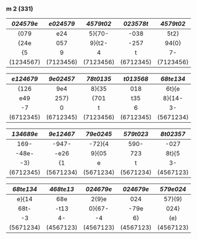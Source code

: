 ### m 2 (331)

| *024579e* | *e024579* | *4579t02* | *023578t* | *4579t02* |
|:---------:|:---------:|:---------:|:---------:|:---------:|
| {079      | e24       | 5}{70-    | -038      | 5t2}      |
| {24e      | 057       | 9}{t2-    | -257      | 94{0}     |
| {5        | 9         | 4         | t         | 7-        |
| (1234567) | (7123456) | (7123456) | (6712345) | (7123456) |


| *e124679* | *9e02457* | *78t0135* | *t013568* | *68te134* |
|:---------:|:---------:|:---------:|:---------:|:---------:|
| {126      | 9e4       | 8}{35     | 018       | 6t}{e     |
| e49       | 257}      | {701      | t35       | 8}{14-    |
| -7        | 0         | t         | 6         | 3-        |
| (6712345) | (6712345) | (7123456) | (6712345) | (5671234) |


| *134689e* | *9e12467* | *79e0245* | *579t023* | *8t02357* |
|:---------:|:---------:|:---------:|:---------:|:---------:|
| 169-      | -947-     | -72}{4    | 590-      | -027      |
| -48e-     | -e26      | 9}{05     | 723       | 8t}{5     |
| -3}       | {1        | e         | t         | 3-        |
| (6712345) | (5671234) | (5671234) | (5671234) | (4567123) |


| *68te134* | *468te13* | *024679e* | *024679e* | *579e024* |
|:---------:|:---------:|:---------:|:---------:|:---------:|
| e}{14     | 68e       | 2{9}e     | 024       | 57}(9)    |
| 68t-      | -t13      | 0}{67-    | -79e      | 024}      |
| -3        | 4-        | -4        | 6}        | (e)       |
| (5671234) | (4567123) | (4567123) | (4567123) | (4567123) |



